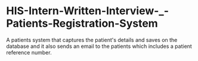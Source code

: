 # HIS-Intern-Written-Interview-_-Patients-Registration-System
A patients system that captures the patient's details and saves  on the database and it also sends an email to the patients which  includes a patient reference number. 

